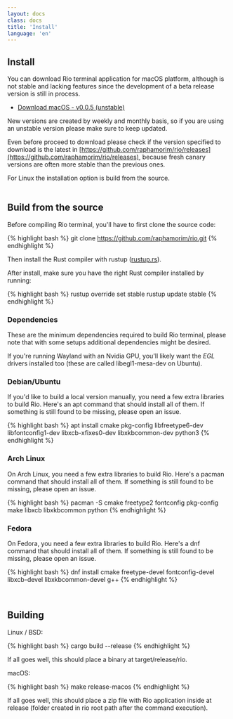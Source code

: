 ```yaml
---
layout: docs
class: docs
title: 'Install'
language: 'en'
---
```


## Install

You can download Rio terminal application for macOS platform, although is not stable and lacking features since the development of a beta release version is still in process.

- [Download macOS - v0.0.5 (unstable)](https://github.com/raphamorim/rio/releases/download/v0.0.5/macos-rio.zip)

New versions are created by weekly and monthly basis, so if you are using an unstable version please make sure to keep updated.

Even before proceed to download please check if the version specified to download is the latest in [https://github.com/raphamorim/rio/releases](https://github.com/raphamorim/rio/releases), because fresh canary versions are often more stable than the previous ones.

For Linux the installation option is build from the source.<br/><br/>

## Build from the source

Before compiling Rio terminal, you'll have to first clone the source code:

{% highlight bash %}
git clone https://github.com/raphamorim/rio.git
{% endhighlight %}

Then install the Rust compiler with <span class="keyword">rustup</span> ([rustup.rs](https://rustup.rs/)).

After install, make sure you have the right Rust compiler installed by running:

{% highlight bash %}
rustup override set stable
rustup update stable
{% endhighlight %}

### Dependencies

These are the minimum dependencies required to build Rio terminal, please note that with some setups additional dependencies might be desired.

If you're running Wayland with an Nvidia GPU, you'll likely want the _EGL_ drivers installed too (these are called <span class="keyword"> libegl1-mesa-dev</span> on Ubuntu).

### Debian/Ubuntu

If you'd like to build a local version manually, you need a few extra libraries to build Rio. Here's an apt command that should install all of them. If something is still found to be missing, please open an issue.

{% highlight bash %}
apt install cmake pkg-config libfreetype6-dev libfontconfig1-dev libxcb-xfixes0-dev libxkbcommon-dev python3
{% endhighlight %}

### Arch Linux

On Arch Linux, you need a few extra libraries to build Rio. Here's a <span class="keyword">pacman</span> command that should install all of them. If something is still found to be missing, please open an issue.

{% highlight bash %}
pacman -S cmake freetype2 fontconfig pkg-config make libxcb libxkbcommon python
{% endhighlight %}

### Fedora

On Fedora, you need a few extra libraries to build Rio. Here's a <span class="keyword">dnf</span> command that should install all of them. If something is still found to be missing, please open an issue.

{% highlight bash %}
dnf install cmake freetype-devel fontconfig-devel libxcb-devel libxkbcommon-devel g++
{% endhighlight %}

<br/>

## Building

Linux / BSD:

{% highlight bash %}
cargo build --release
{% endhighlight %}

If all goes well, this should place a binary at <span class="keyword">target/release/rio</span>.

macOS:

{% highlight bash %}
make release-macos
{% endhighlight %}

If all goes well, this should place a zip file with Rio application inside at <span class="keyword">release</span> (folder created in rio root path after the command execution).
